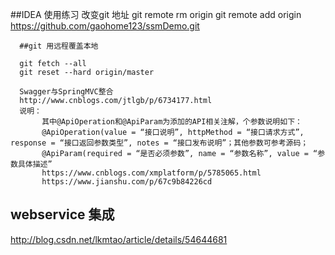 ##IDEA 使用练习
      改变git 地址
      git remote rm origin
      git remote add origin https://github.com/gaohome123/ssmDemo.git
      
      ##git 用远程覆盖本地
      
      git fetch --all
      git reset --hard origin/master
      
      Swagger与SpringMVC整合
      http://www.cnblogs.com/jtlgb/p/6734177.html
      说明： 
           其中@ApiOperation和@ApiParam为添加的API相关注解，个参数说明如下： 
           @ApiOperation(value = “接口说明”, httpMethod = “接口请求方式”, response = “接口返回参数类型”, notes = “接口发布说明”；其他参数可参考源码； 
           @ApiParam(required = “是否必须参数”, name = “参数名称”, value = “参数具体描述”
           https://www.cnblogs.com/xmplatform/p/5785065.html
           https://www.jianshu.com/p/67c9b84226cd
           
 ## webservice 集成
  http://blog.csdn.net/lkmtao/article/details/54644681
